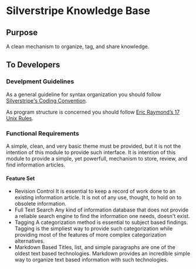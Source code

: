 # Silverstripe Knowledge Base

## Purpose

A clean mechanism to organize, tag, and share knowledge.

## To Developers

### Develpment Guidelines

As a general guideline for syntax organization you should follow [Silverstripe's Coding Convention](http://docs.silverstripe.org/en/4.0/getting_started/coding_conventions/).

As program structure is concerned you should follow [Eric Raymond’s 17 Unix Rules](https://en.wikipedia.org/wiki/Unix_philosophy#Eric_Raymond.E2.80.99s_17_Unix_Rules).

### Functional Requirements

A simple, clean, and very basic theme must be provided, but it is not the intention of this module to provide such interface. It is intention of this module to provide a simple, yet powerfull, mechanism to store, review, and find information articles.

#### Feature Set

* Revision Control
  It is essential to keep a record of work done to an existing information article. It is not of any use, thought, to hold on to obsolete information.
* Full Text Search
  Any kind of information database that does not provide a reliable search engine to find the information one needs, doesn't exist.
* Tagging
  A categorization method is essential to subject based findings. Tagging is the simpliest way to provide such categorization while providing most of the features of more complex categorization alternatives.
* Markdown Based
  Titles, list, and simple paragraphs are one of the oldest text based technologies. Markdown provides an incredible simple way to organize text based information with such technologies.
